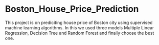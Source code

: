 # Boston_House_Price_Prediction
This project is on prediciting house price of Boston city using supervised machine learning algorithms. In this we used three models Multiple Linear Regression, Decision Tree and Random Forest and finally choose the best one.
